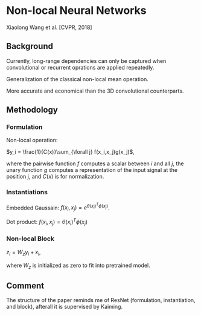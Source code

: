 # Non-local Neural Networks

Xiaolong Wang et al. [CVPR, 2018]

## Background

Currently, long-range dependencies can only be captured when convolutional or recurrent oprations are applied repeatedly.

Generalization of the classical non-local mean operation.

More accurate and economical than the 3D convolutional counterparts.

## Methodology

### Formulation

Non-local operation:

$y_i = \frac{1}{C(x)}\sum_{\forall j} f(x_i,x_j)g(x_j)$,

where the pairwise function $f$ computes a scalar between $i$ and all $j$, the unary function $g$ computes a representation of the input signal at the position j, and $C(x)$ is for normalization.

### Instantiations

Embedded Gaussain: $f(x_i,x_j)=e^{\theta(x_i)^T\phi(x_j)}$.

Dot product: $f(x_i,x_j)=\theta(x_i)^T\phi(x_j)$

### Non-local Block

$z_i = W_z y_i + x_i$,

where $W_z$ is initialized as zero to fit into pretrained model.

## Comment

The structure of the paper reminds me of ResNet (formulation, instantiation, and block), afterall it is supervised by Kaiming.